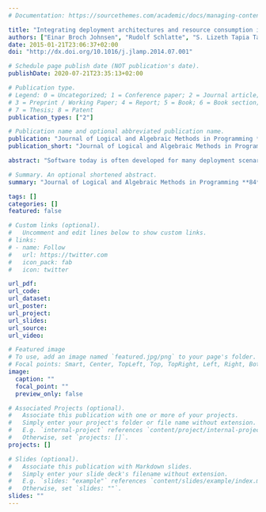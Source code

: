 ```yaml
---
# Documentation: https://sourcethemes.com/academic/docs/managing-content/

title: "Integrating deployment architectures and resource consumption in timed object-oriented models"
authors: ["Einar Broch Johnsen", "Rudolf Schlatte", "S. Lizeth Tapia Tarifa"]
date: 2015-01-21T23:06:37+02:00 
doi: "http://dx.doi.org/10.1016/j.jlamp.2014.07.001"

# Schedule page publish date (NOT publication's date).
publishDate: 2020-07-21T23:35:13+02:00

# Publication type.
# Legend: 0 = Uncategorized; 1 = Conference paper; 2 = Journal article;
# 3 = Preprint / Working Paper; 4 = Report; 5 = Book; 6 = Book section;
# 7 = Thesis; 8 = Patent
publication_types: ["2"]

# Publication name and optional abbreviated publication name.
publication: "Journal of Logical and Algebraic Methods in Programming **84** (1): 67-91, 2015. © Elsevier."
publication_short: "Journal of Logical and Algebraic Methods in Programming **84** (1): 67-91, 2015"

abstract: "Software today is often developed for many deployment scenarios; the software may be adapted to sequential, concurrent, distributed, and even virtualized architectures. Since software performance can vary significantly depending on the target architecture, design decisions need to address which features to include and what performance to expect for different architectures. To make use of formal methods for these design decisions, system models need to range over deployment scenarios. For this purpose, it is desirable to lift aspects of low-level deployment to the abstraction level of the modeling language. This paper proposes an integration of deployment architectures in the Real-Time ABS language, with restrictions on processing resources. Real-Time ABS is a timed, abstract and behavioral specification language with a formal semantics and a Java-like syntax, that targets concurrent, distributed and object-oriented systems. A separation of concerns between execution cost at the object level and execution capacity at the deployment level makes it easy to compare the timing and performance of different deployment scenarios already during modeling. The language and associated simulation tool is demonstrated on examples and its semantics is formalized."

# Summary. An optional shortened abstract.
summary: "Journal of Logical and Algebraic Methods in Programming **84** (1): 67-91, 2015"

tags: []
categories: []
featured: false

# Custom links (optional).
#   Uncomment and edit lines below to show custom links.
# links:
# - name: Follow
#   url: https://twitter.com
#   icon_pack: fab
#   icon: twitter

url_pdf:
url_code:
url_dataset:
url_poster:
url_project:
url_slides:
url_source:
url_video:

# Featured image
# To use, add an image named `featured.jpg/png` to your page's folder. 
# Focal points: Smart, Center, TopLeft, Top, TopRight, Left, Right, BottomLeft, Bottom, BottomRight.
image:
  caption: ""
  focal_point: ""
  preview_only: false

# Associated Projects (optional).
#   Associate this publication with one or more of your projects.
#   Simply enter your project's folder or file name without extension.
#   E.g. `internal-project` references `content/project/internal-project/index.md`.
#   Otherwise, set `projects: []`.
projects: []

# Slides (optional).
#   Associate this publication with Markdown slides.
#   Simply enter your slide deck's filename without extension.
#   E.g. `slides: "example"` references `content/slides/example/index.md`.
#   Otherwise, set `slides: ""`.
slides: ""
---
```

